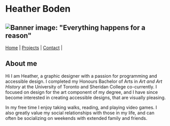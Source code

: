 # Heather Boden
![Banner image: "Everything happens for a reason"](https://github.com/user-attachments/assets/4992176d-f479-4415-bb21-03bc13f1daaf)
 ----
[Home](/markdown-portfolio/) |
[Projects](projects.markdown) |
[Contact](contact.markdown) |


 

## About me

Hi I am Heather, a graphic designer with a passion for programming and accessible design. I completed my Honours Bachelor of Arts in _Art and Art History_ at the University of Toronto and Sheridan College co-currently. I focused on design for the art component of my degree, and I have since become interested in creating accessible designs, that are visually pleasing. 

In my free time I enjoy taking walks, reading, and playing video games. I also greatly value my social relationships with those in my life, and can often be socializing on weekends with extended family and friends. 

 


